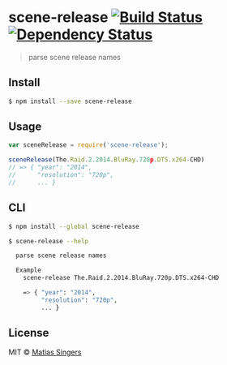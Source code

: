 # scene-release [![Build Status](http://img.shields.io/travis/matiassingers/scene-release.svg?style=flat-square)](https://travis-ci.org/matiassingers/scene-release) [![Dependency Status](http://img.shields.io/gemnasium/matiassingers/scene-release.svg?style=flat-square)](https://gemnasium.com/matiassingers/scene-release)
> parse scene release names

## Install

```sh
$ npm install --save scene-release
```


## Usage

```js
var sceneRelease = require('scene-release');

sceneRelease(The.Raid.2.2014.BluRay.720p.DTS.x264-CHD)
// => { "year": "2014",
//      "resolution": "720p",
//      ... }
```


## CLI

```sh
$ npm install --global scene-release
```

```sh
$ scene-release --help

  parse scene release names

  Example
    scene-release The.Raid.2.2014.BluRay.720p.DTS.x264-CHD

    => { "year": "2014",
         "resolution": "720p",
         ... }
```


## License

MIT © [Matias Singers](http://mts.io)
